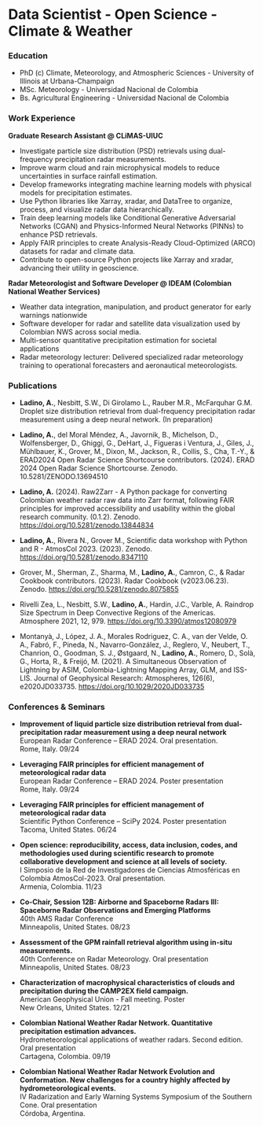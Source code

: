 # Data Scientist - Open Science - Climate & Weather

### Education

- PhD (c) Climate, Meteorology, and Atmospheric Sciences  - University of Illinois at Urbana-Champaign
- MSc. Meteorology - Universidad Nacional de Colombia
- Bs. Agricultural Engineering - Universidad Nacional de Colombia


### Work Experience

**Graduate Research Assistant @ CLiMAS-UIUC**
  - Investigate particle size distribution (PSD) retrievals using dual-frequency precipitation radar measurements.
  - Improve warm cloud and rain microphysical models to reduce uncertainties in surface rainfall estimation.
  - Develop frameworks integrating machine learning models with physical models for precipitation estimates.
  - Use Python libraries like Xarray, xradar, and DataTree to organize, process, and visualize radar data hierarchically.
  - Train deep learning models like Conditional Generative Adversarial Networks (CGAN) and Physics-Informed Neural Networks (PINNs) to enhance PSD retrievals.
  - Apply FAIR principles to create Analysis-Ready Cloud-Optimized (ARCO) datasets for radar and climate data.
  - Contribute to open-source Python projects like Xarray and xradar, advancing their utility in geoscience.


**Radar Meteorologist and Software Developer @ IDEAM (Colombian National Weather Services)**
 - Weather data integration, manipulation, and product generator for early warnings nationwide 
 - Software developer for radar and satellite data visualization used by Colombian NWS across social media.
 - Multi-sensor quantitative precipitation estimation for societal applications 
 - Radar meteorology lecturer: Delivered specialized radar meteorology training to operational forecasters and aeronautical meteorologists. 

### Publications

 - **Ladino, A.**, Nesbitt, S.W., Di Girolamo L., Rauber M.R., McFarquhar G.M. Droplet size distribution retrieval from dual-frequency precipitation radar measurement using a deep neural network. (In preparation) 

 

 - **Ladino, A.**, del Moral Méndez, A., Javornik, B., Michelson, D., Wolfensberger, D., Ghiggi, G., DeHart, J., Figueras i Ventura, J., Giles, J., Mühlbauer, K., Grover, M., Dixon, M., Jackson, R., Collis, S., Cha, T.-Y., & ERAD2024 Open Radar Science Shortcourse contributors. (2024). ERAD 2024 Open Radar Science Shortcourse. Zenodo. 10.5281/ZENODO.13694510 

 

 - **Ladino, A.** (2024). Raw2Zarr - A Python package for converting Colombian weather radar raw data into Zarr format, following FAIR principles for improved accessibility and usability within the global research community. (0.1.2). Zenodo. https://doi.org/10.5281/zenodo.13844834  

 

 - **Ladino, A.**, Rivera N., Grover M., Scientific data workshop with Python and R - AtmosCol 2023. (2023). Zenodo. https://doi.org/10.5281/zenodo.8347110 

 

 - Grover, M., Sherman, Z., Sharma, M., **Ladino, A.**, Camron, C., & Radar Cookbook contributors. (2023). Radar Cookbook (v2023.06.23). Zenodo. https://doi.org/10.5281/zenodo.8075855 

 

 - Rivelli Zea, L., Nesbitt, S.W., **Ladino, A.**, Hardin, J.C., Varble, A. Raindrop Size Spectrum in Deep Convective Regions of the Americas. Atmosphere 2021, 12, 979. https://doi.org/10.3390/atmos12080979 

 

 - Montanyà, J., López, J. A., Morales Rodriguez, C. A., van der Velde, O. A., Fabró, F., Pineda, N., Navarro-González, J., Reglero, V., Neubert, T., Chanrion, O., Goodman, S. J., Østgaard, N., **Ladino, A.**, Romero, D., Solà, G., Horta, R., & Freijó, M. (2021). A Simultaneous Observation of Lightning by ASIM, Colombia-Lightning Mapping Array, GLM, and ISS-LIS. Journal of Geophysical Research: Atmospheres, 126(6), e2020JD033735. https://doi.org/10.1029/2020JD033735 

 ### Conferences & Seminars

 - **Improvement of liquid particle size distribution retrieval from dual-precipitation radar measurement using a deep neural network**  
  European Radar Conference – ERAD 2024. Oral presentation.  
  Rome, Italy. 09/24

 - **Leveraging FAIR principles for efficient management of meteorological radar data**  
  European Radar Conference – ERAD 2024. Poster presentation  
  Rome, Italy.  09/24

- **Leveraging FAIR principles for efficient management of meteorological radar data**  
  Scientific Python Conference – SciPy 2024. Poster presentation  
  Tacoma, United States. 06/24

- **Open science: reproducibility, access, data inclusion, codes, and methodologies used during scientific research to promote collaborative development and science at all levels of society.**  
  I Simposio de la Red de Investigadores de Ciencias Atmosféricas en Colombia AtmosCol-2023. Oral presentation.  
  Armenia, Colombia.  11/23

- **Co-Chair, Session 12B: Airborne and Spaceborne Radars III: Spaceborne Radar Observations and Emerging Platforms**  
  40th AMS Radar Conference  
  Minneapolis, United States. 08/23

- **Assessment of the GPM rainfall retrieval algorithm using in-situ measurements.**  
  40th Conference on Radar Meteorology. Oral presentation  
  Minneapolis, United States. 08/23

- **Characterization of macrophysical characteristics of clouds and precipitation during the CAMP2EX field campaign.**  
  American Geophysical Union - Fall meeting. Poster  
  New Orleans, United States. 12/21

- **Colombian National Weather Radar Network. Quantitative precipitation estimation advances.**  
  Hydrometeorological applications of weather radars. Second edition. Oral presentation  
  Cartagena, Colombia.  09/19

- **Colombian National Weather Radar Network Evolution and Conformation. New challenges for a country highly affected by hydrometeorological events.**  
  IV Radarization and Early Warning Systems Symposium of the Southern Cone. Oral presentation  
  Córdoba, Argentina.  




